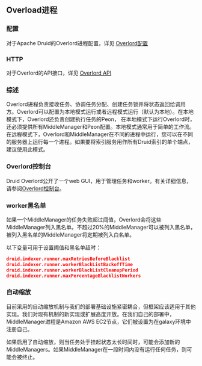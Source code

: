 <!-- toc -->

<script async src="https://pagead2.googlesyndication.com/pagead/js/adsbygoogle.js"></script>
<ins class="adsbygoogle"
     style="display:block; text-align:center;"
     data-ad-layout="in-article"
     data-ad-format="fluid"
     data-ad-client="ca-pub-8828078415045620"
     data-ad-slot="7586680510"></ins>
<script>
     (adsbygoogle = window.adsbygoogle || []).push({});
</script>

## Overload进程
### 配置
对于Apache Druid的Overlord进程配置，详见 [Overlord配置](../Configuration/configuration.md#Overlord)

### HTTP
对于Overlord的API接口，详见 [Overlord API](../Operations/api.md#Overlord)

### 综述
Overlord进程负责接收任务、协调任务分配、创建任务锁并将状态返回给调用方。Overlord可以配置为本地模式运行或者远程模式运行（默认为本地）。在本地模式下，Overlord还负责创建执行任务的Peon， 在本地模式下运行Overlord时，还必须提供所有MiddleManager和Peon配置。本地模式通常用于简单的工作流。在远程模式下，Overlord和MiddleManager在不同的进程中运行，您可以在不同的服务器上运行每一个进程。如果要将索引服务用作所有Druid索引的单个端点，建议使用此模式。

### Overlord控制台
Druid Overlord公开了一个web GUI，用于管理任务和worker。有关详细信息，请参阅[Overlord控制台](../Operations/manageui.md)。

### worker黑名单
如果一个MiddleManager的任务失败超过阈值，Overlord会将这些MiddleManager列入黑名单。不超过20%的MiddleManager可以被列入黑名单，被列入黑名单的MiddleManager将定期被列入白名单。

以下变量可用于设置阈值和黑名单超时：
```json
druid.indexer.runner.maxRetriesBeforeBlacklist
druid.indexer.runner.workerBlackListBackoffTime
druid.indexer.runner.workerBlackListCleanupPeriod
druid.indexer.runner.maxPercentageBlacklistWorkers
```

### 自动缩放
目前采用的自动缩放机制与我们的部署基础设施紧密耦合，但框架应该适用于其他实现。我们对现有机制的新实现或扩展高度开放。在我们自己的部署中，MiddleManager进程是Amazon AWS EC2节点，它们被设置为在galaxy环境中注册自己。

如果启用了自动缩放，则当任务处于挂起状态太长时间时，可能会添加新的MiddleManagers。如果MiddleManager在一段时间内没有运行任何任务，则可能会被终止。

